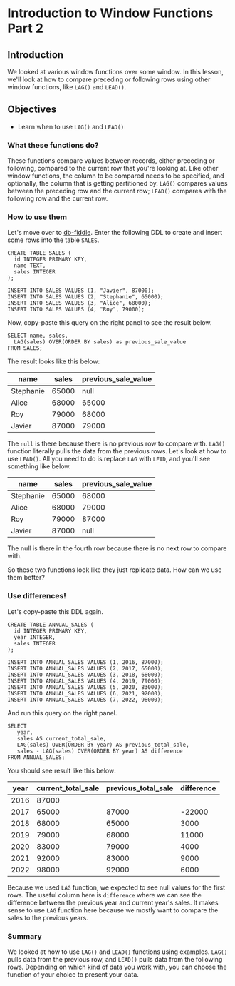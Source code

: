 # Introduction to Window Functions Part 2

## Introduction
We looked at various window functions over some window. In this lesson, we'll look at how to compare preceding or following rows using other window functions, like `LAG()` and `LEAD()`.

## Objectives
- Learn when to use `LAG()` and `LEAD()`

### What these functions do?
These functions compare values between records, either preceding or following, compared to the current row that you're looking at. Like other window functions, the column to be compared needs to be specified, and optionally, the column that is getting partitioned by. `LAG()` compares values between the preceding row and the current row; `LEAD()` compares with the following row and the current row.

### How to use them

Let's move over to [db-fiddle](https://www.db-fiddle.com/).
Enter the following DDL to create and insert some rows into the table `SALES`.

```
CREATE TABLE SALES (
  id INTEGER PRIMARY KEY,
  name TEXT,
  sales INTEGER
);

INSERT INTO SALES VALUES (1, "Javier", 87000);
INSERT INTO SALES VALUES (2, "Stephanie", 65000);
INSERT INTO SALES VALUES (3, "Alice", 68000);
INSERT INTO SALES VALUES (4, "Roy", 79000);
```

Now, copy-paste this query on the right panel to see the result below.
```
SELECT name, sales,
  LAG(sales) OVER(ORDER BY sales) as previous_sale_value
FROM SALES;
```

The result looks like this below:

| name      | sales | previous_sale_value |
| --------- | ----- | ------------------- |
| Stephanie | 65000 | null                |
| Alice     | 68000 | 65000               |
| Roy       | 79000 | 68000               |
| Javier    | 87000 | 79000               |


The `null` is there because there is no previous row to compare with. `LAG()` function literally pulls the data from the previous rows.
Let's look at how to use `LEAD()`. All you need to do is replace `LAG` with `LEAD`, and you'll see something like below.

| name      | sales | previous_sale_value |
| --------- | ----- | ------------------- |
| Stephanie | 65000 | 68000               |
| Alice     | 68000 | 79000               |
| Roy       | 79000 | 87000               |
| Javier    | 87000 |  null               |

The null is there in the fourth row because there is no next row to compare with.

So these two functions look like they just replicate data. How can we use them better?


### Use differences!

Let's copy-paste this DDL again.

```
CREATE TABLE ANNUAL_SALES (
  id INTEGER PRIMARY KEY,
  year INTEGER,
  sales INTEGER
);

INSERT INTO ANNUAL_SALES VALUES (1, 2016, 87000);
INSERT INTO ANNUAL_SALES VALUES (2, 2017, 65000);
INSERT INTO ANNUAL_SALES VALUES (3, 2018, 68000);
INSERT INTO ANNUAL_SALES VALUES (4, 2019, 79000);
INSERT INTO ANNUAL_SALES VALUES (5, 2020, 83000);
INSERT INTO ANNUAL_SALES VALUES (6, 2021, 92000);
INSERT INTO ANNUAL_SALES VALUES (7, 2022, 98000);
```

And run this query on the right panel.

```
SELECT 
   year,
   sales AS current_total_sale,
   LAG(sales) OVER(ORDER BY year) AS previous_total_sale,
   sales - LAG(sales) OVER(ORDER BY year) AS difference
FROM ANNUAL_SALES;
```

You should see result like this below:

| year | current_total_sale | previous_total_sale | difference |
| ---- | ------------------ | ------------------- | ---------- |
| 2016 | 87000              |                     |            |
| 2017 | 65000              | 87000               | -22000     |
| 2018 | 68000              | 65000               | 3000       |
| 2019 | 79000              | 68000               | 11000      |
| 2020 | 83000              | 79000               | 4000       |
| 2021 | 92000              | 83000               | 9000       |
| 2022 | 98000              | 92000               | 6000       |

Because we used `LAG` function, we expected to see null values for the first rows. The useful column here is `difference` where we can see the difference between the previous year and current year's sales. It makes sense to use `LAG` function here because we mostly want to compare the sales to the previous years.


### Summary

We looked at how to use `LAG()` and `LEAD()` functions using examples. `LAG()` pulls data from the previous row, and `LEAD()` pulls data from the following rows. Depending on which kind of data you work with, you can choose the function of your choice to present your data.
